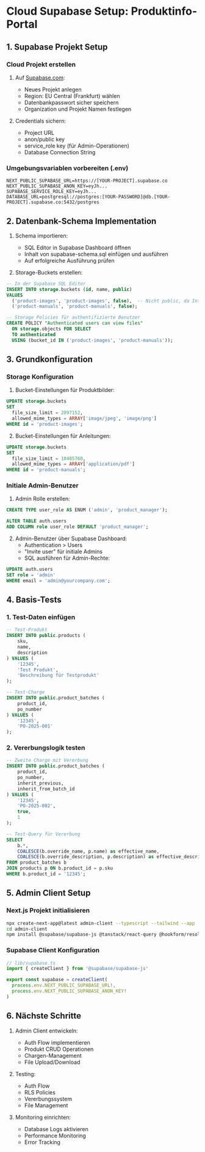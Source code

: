# Cloud Supabase Setup: Produktinfo-Portal

## 1. Supabase Projekt Setup

### Cloud Projekt erstellen

1. Auf [Supabase.com](https://supabase.com):
   - Neues Projekt anlegen
   - Region: EU Central (Frankfurt) wählen
   - Datenbankpasswort sicher speichern
   - Organization und Projekt Namen festlegen

2. Credentials sichern:
   - Project URL
   - anon/public key
   - service_role key (für Admin-Operationen)
   - Database Connection String

### Umgebungsvariablen vorbereiten (.env)
```env
NEXT_PUBLIC_SUPABASE_URL=https://[YOUR-PROJECT].supabase.co
NEXT_PUBLIC_SUPABASE_ANON_KEY=eyJh...
SUPABASE_SERVICE_ROLE_KEY=eyJh...
DATABASE_URL=postgresql://postgres:[YOUR-PASSWORD]@db.[YOUR-PROJECT].supabase.co:5432/postgres
```

## 2. Datenbank-Schema Implementation

1. Schema importieren:
   - SQL Editor in Supabase Dashboard öffnen
   - Inhalt von supabase-schema.sql einfügen und ausführen
   - Auf erfolgreiche Ausführung prüfen

2. Storage-Buckets erstellen:
```sql
-- In der Supabase SQL Editor
INSERT INTO storage.buckets (id, name, public)
VALUES 
  ('product-images', 'product-images', false),  -- Nicht public, da Intranet
  ('product-manuals', 'product-manuals', false);

-- Storage Policies für authentifizierte Benutzer
CREATE POLICY "Authenticated users can view files"
  ON storage.objects FOR SELECT
  TO authenticated
  USING (bucket_id IN ('product-images', 'product-manuals'));
```

## 3. Grundkonfiguration

### Storage Konfiguration

1. Bucket-Einstellungen für Produktbilder:
```sql
UPDATE storage.buckets
SET 
  file_size_limit = 2097152,
  allowed_mime_types = ARRAY['image/jpeg', 'image/png']
WHERE id = 'product-images';
```

2. Bucket-Einstellungen für Anleitungen:
```sql
UPDATE storage.buckets
SET 
  file_size_limit = 10485760,
  allowed_mime_types = ARRAY['application/pdf']
WHERE id = 'product-manuals';
```

### Initiale Admin-Benutzer

1. Admin Rolle erstellen:
```sql
CREATE TYPE user_role AS ENUM ('admin', 'product_manager');

ALTER TABLE auth.users
ADD COLUMN role user_role DEFAULT 'product_manager';
```

2. Admin-Benutzer über Supabase Dashboard:
   - Authentication > Users
   - "Invite user" für initiale Admins
   - SQL ausführen für Admin-Rechte:
```sql
UPDATE auth.users
SET role = 'admin'
WHERE email = 'admin@yourcompany.com';
```

## 4. Basis-Tests

### 1. Test-Daten einfügen
```sql
-- Test-Produkt
INSERT INTO public.products (
    sku,
    name,
    description
) VALUES (
    '12345',
    'Test Produkt',
    'Beschreibung für Testprodukt'
);

-- Test-Charge
INSERT INTO public.product_batches (
    product_id,
    po_number
) VALUES (
    '12345',
    'PO-2025-001'
);
```

### 2. Vererbungslogik testen
```sql
-- Zweite Charge mit Vererbung
INSERT INTO public.product_batches (
    product_id,
    po_number,
    inherit_previous,
    inherit_from_batch_id
) VALUES (
    '12345',
    'PO-2025-002',
    true,
    1
);

-- Test-Query für Vererbung
SELECT 
    b.*,
    COALESCE(b.override_name, p.name) as effective_name,
    COALESCE(b.override_description, p.description) as effective_description
FROM product_batches b
JOIN products p ON b.product_id = p.sku
WHERE b.product_id = '12345';
```

## 5. Admin Client Setup

### Next.js Projekt initialisieren
```bash
npx create-next-app@latest admin-client --typescript --tailwind --app
cd admin-client
npm install @supabase/supabase-js @tanstack/react-query @hookform/resolvers/zod zod
```

### Supabase Client Konfiguration
```typescript
// lib/supabase.ts
import { createClient } from '@supabase/supabase-js'

export const supabase = createClient(
  process.env.NEXT_PUBLIC_SUPABASE_URL!,
  process.env.NEXT_PUBLIC_SUPABASE_ANON_KEY!
)
```

## 6. Nächste Schritte

1. Admin Client entwickeln:
   - Auth Flow implementieren
   - Produkt CRUD Operationen
   - Chargen-Management
   - File Upload/Download

2. Testing:
   - Auth Flow
   - RLS Policies
   - Vererbungssystem
   - File Management

3. Monitoring einrichten:
   - Database Logs aktivieren
   - Performance Monitoring
   - Error Tracking